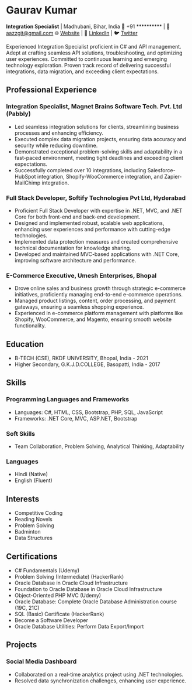 # Gaurav Kumar
**Integration Specialist** | Madhubani, Bihar, India
📱 +91 ********** | 📧 aazzgit@gmail.com
🌐 [Website](http://www.flopy.in) | 💼 [LinkedIn](https://www.linkedin.com/in/aazzroy) | 🐦 [Twitter](https://twitter.com/flopy)

Experienced Integration Specialist proficient in C# and API management. Adept at crafting seamless API solutions, troubleshooting, and optimizing user experiences. Committed to continuous learning and emerging technology exploration. Proven track record of delivering successful integrations, data migration, and exceeding client expectations.

## Professional Experience
### Integration Specialist, Magnet Brains Software Tech. Pvt. Ltd (Pabbly)
* Led seamless integration solutions for clients, streamlining business processes and enhancing efficiency.
* Executed complex data migration projects, ensuring data accuracy and security while reducing downtime.
* Demonstrated exceptional problem-solving skills and adaptability in a fast-paced environment, meeting tight deadlines and exceeding client expectations.
* Successfully completed over 10 integrations, including Salesforce-HubSpot integration, Shopify-WooCommerce integration, and Zapier-MailChimp integration.

### Full Stack Developer, Softify Technologies Pvt Ltd, Hyderabad
* Proficient Full Stack Developer with expertise in .NET, MVC, and .NET Core for both front-end and back-end development.
* Designed and implemented robust, scalable web applications, enhancing user experiences and performance with cutting-edge technologies.
* Implemented data protection measures and created comprehensive technical documentation for knowledge sharing.
* Developed and maintained MVC-based applications with .NET Core, improving software architecture and performance.

### E-Commerce Executive, Umesh Enterprises, Bhopal
* Drove online sales and business growth through strategic e-commerce initiatives, proficiently managing end-to-end e-commerce operations.
* Managed product listings, content, order processing, and payment gateways, ensuring a seamless shopping experience.
* Experienced in e-commerce platform management with platforms like Shopify, WooCommerce, and Magento, ensuring smooth website functionality.

## Education
* B-TECH (CSE), RKDF UNIVERSITY, Bhopal, India - 2021
* Higher Secondary, G.K.J.D.COLLEGE, Basopatti, India - 2017

## Skills
### Programming Languages and Frameworks
* Languages: C#, HTML, CSS, Bootstrap, PHP, SQL, JavaScript
* Frameworks: .NET Core, MVC, ASP.NET, Bootstrap

### Soft Skills
* Team Collaboration, Problem Solving, Analytical Thinking, Adaptability

### Languages
* Hindi (Native)
* English (Fluent)

## Interests
* Competitive Coding
* Reading Novels
* Problem Solving
* Badminton
* Data Structures

## Certifications
* C# Fundamentals (Udemy)
* Problem Solving (Intermediate) (HackerRank)
* Oracle Database in Oracle Cloud Infrastructure
* Foundation to Oracle Database in Oracle Cloud Infrastructure
* Object-Oriented PHP MVC (Udemy)
* Oracle Database: Complete Oracle Database Administration course (19C, 21C)
* SQL (Basic) Certificate (HackerRank)
* Become a Software Developer
* Oracle Database Utilities: Perform Data Export/Import

## Projects
### Social Media Dashboard
* Collaborated on a real-time analytics project using .NET technologies.
* Resolved data synchronization challenges, enhancing user experience.
